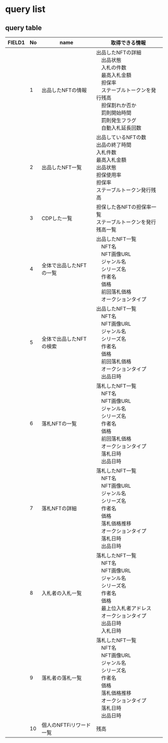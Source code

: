 # query list

## query table

|FIELD1|No            |name                                                                                    |取得できる情報                                                                                 |
|------|--------------|----------------------------------------------------------------------------------------|----------------------------------------------------------------------------------------|
|      |1             |出品したNFTの情報                                                                              |出品したNFTの詳細<br> 　出品状態<br> 　入札の件数<br> 　最高入札金額<br> 　担保率<br> 　ステーブルトークンを発行残高<br> 　担保割れか否か<br> 　罰則開始時間<br> 　罰則発生フラグ<br> 　自動入札延長回数<br>|
|      |2             |出品したNFT一覧                                                                               |出品しているNFTの数<br> 出品の終了時間<br> 入札件数<br> 最高入札金額<br> 出品状態<br> 担保使用率<br> 担保率<br> ステーブルトークン発行残高<br>|
|      |3             |CDPした一覧                                                                                 |担保した各NFTの担保率一覧<br> ステーブルトークンを発行残高一覧<br>                                                 |
|      |4             |全体で出品したNFTの一覧                                                                           |出品したNFT一覧<br> 　NFT名<br> 　NFT画像URL<br> 　ジャンル名<br> 　シリーズ名<br> 　作者名<br> 　価格<br> 　前回落札価格<br> 　オークションタイプ<br>|
|      |5             |全体で出品したNFTの検索                                                                           |出品したNFT一覧<br> 　NFT名<br> 　NFT画像URL<br> 　ジャンル名<br> 　シリーズ名<br> 　作者名<br> 　価格<br> 　前回落札価格<br> 　オークションタイプ<br> 　出品日時<br>|
|      |6             |落札NFTの一覧                                                                                |落札したNFT一覧<br> 　NFT名<br> 　NFT画像URL<br> 　ジャンル名<br> 　シリーズ名<br> 　作者名<br> 　価格<br> 　前回落札価格<br> 　オークションタイプ<br> 　落札日時<br> 　出品日時<br>|
|      |7             |落札NFTの詳細                                                                                |落札したNFT一覧<br> 　NFT名<br> 　NFT画像URL<br> 　ジャンル名<br> 　シリーズ名<br> 　作者名<br> 　価格<br> 　落札価格推移<br> 　オークションタイプ<br> 　落札日時<br> 　出品日時<br>|
|      |8             |入札者の入札一覧                                                                                |落札したNFT一覧<br> 　NFT名<br> 　NFT画像URL<br> 　ジャンル名<br> 　シリーズ名<br> 　作者名<br> 　価格<br> 　最上位入札者アドレス<br> 　オークションタイプ<br> 　出品日時<br> 　入札日時<br>|
|      |9             |落札者の落札一覧                                                                                |落札したNFT一覧<br> 　NFT名<br> 　NFT画像URL<br> 　ジャンル名<br> 　シリーズ名<br> 　作者名<br> 　価格<br> 　落札価格推移<br> 　オークションタイプ<br> 　落札日時<br> 　出品日時<br>|
|      |10            |個人のNFTFiリワード一覧                                                                          |残高                                                                                      |

